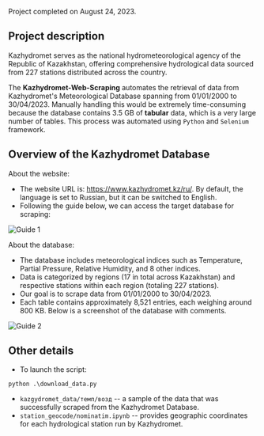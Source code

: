 Project completed on August 24, 2023.

## Project description

Kazhydromet serves as the national hydrometeorological agency of the Republic of Kazakhstan, offering comprehensive hydrological data sourced from 227 stations distributed across the country. 

The **Kazhydromet-Web-Scraping** automates the retrieval of data from Kazhydromet's Meteorological Database spanning from 01/01/2000 to 30/04/2023. Manually handling this would be extremely time-consuming because the database contains 3.5 GB of **tabular** data, which is a very large number of tables. This process was automated using `Python` and `Selenium` framework.

## Overview of the Kazhydromet Database

About the website:

* The website URL is: https://www.kazhydromet.kz/ru/. By default, the language is set to Russian, but it can be switched to English.
* Following the guide below, we can access the target database for scraping:

![Guide 1](https://github.com/SaniyaAbushakimova/Kazhydromet-Web-Scraping/assets/81459892/14376122-b314-4628-a7c8-53559cbbdc97)

About the database:

* The database includes meteorological indices such as Temperature, Partial Pressure, Relative Humidity, and 8 other indices.
* Data is categorized by regions (17 in total across Kazakhstan) and respective stations within each region (totaling 227 stations).
* Our goal is to scrape data from 01/01/2000 to 30/04/2023.
* Each table contains approximately 8,521 entries, each weighing around 800 KB. Below is a screenshot of the database with comments.

![Guide 2](https://github.com/SaniyaAbushakimova/Kazhydromet-Web-Scraping/assets/81459892/75b869a0-c5a1-4041-96cd-eaf28f23e29f)

## Other details

* To launch the script:
````
python .\download_data.py
````
* `kazgydromet_data/темп/возд` -- a sample of the data that was successfully scraped from the Kazhydromet Database.
* `station_geocode/nominatim.ipynb` -- provides geographic coordinates for each hydrological station run by Kazhydromet.
